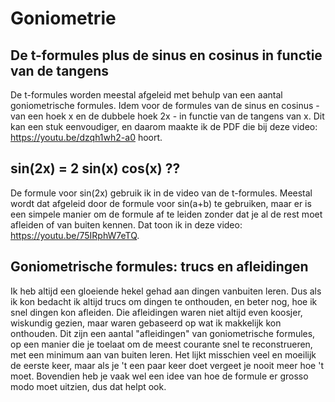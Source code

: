 # Goniometrie

## De t-formules plus de sinus en cosinus in functie van de tangens
De t-formules worden meestal afgeleid met behulp van een aantal goniometrische formules. Idem voor de formules van de sinus en cosinus - van een hoek x en de dubbele hoek 2x - in functie van de tangens van x. Dit kan een stuk eenvoudiger, en daarom maakte ik de PDF die bij deze video: https://youtu.be/dzqh1wh2-a0 hoort. 

## sin(2x) = 2 sin(x) cos(x) ??
De formule voor sin(2x) gebruik ik in de video van de t-formules. Meestal wordt dat afgeleid door de formule voor sin(a+b) te gebruiken, maar er is een simpele manier om de formule af te leiden zonder dat je al de rest moet afleiden of van buiten kennen. Dat toon ik in deze video: https://youtu.be/75IRphW7eTQ.

## Goniometrische formules: trucs en afleidingen
Ik heb altijd een gloeiende hekel gehad aan dingen vanbuiten leren. Dus als ik kon bedacht ik altijd trucs om dingen te onthouden, en beter nog, hoe ik snel dingen kon afleiden. Die afleidingen waren niet altijd even koosjer, wiskundig gezien, maar waren gebaseerd op wat ik makkelijk kon onthouden. 
Dit zijn een aantal "afleidingen" van goniometrische formules, op een manier die je toelaat om de meest courante snel te reconstrueren, met een minimum aan van buiten leren. Het lijkt misschien veel en moeilijk de eerste keer, maar als je 't een paar keer doet vergeet je nooit meer hoe 't moet. Bovendien heb je vaak wel een idee van hoe de formule er grosso modo moet uitzien, dus dat helpt ook. 